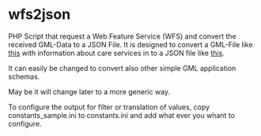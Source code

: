 # wfs2json
PHP Script that request a Web Feature Service (WFS) and convert the received GML-Data to a JSON File.
It is designed to convert a GML-File like [this](http://geoportal.kreis-lup.de/wfs/pflegeportal/sp?SERVICE=WFS&REQUEST=GetFeature&VERSION=1.0.0&TYPENAME=pflegeportal:Sozialpflege) with information about care services in to a JSON file like [this](http://www.gdi-service.de/wfs2json/json/data.json).

It can easily be changed to convert also other simple GML application schemas.

May be it will change later to a more generic way.

To configure the output for filter or translation of values, copy constants_sample.ini to constants.ini and add what ever you whant to configure.
